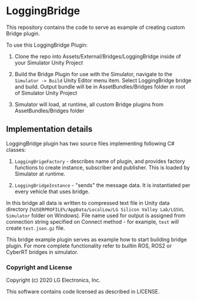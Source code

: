 # LoggingBridge

This repository contains the code to serve as example of creating custom Bridge plugin.

To use this LoggingBridge Plugin:

1) Clone the repo into Assets/External/Bridges/LoggingBridge inside of your Simulator Unity Project

2) Build the Bridge Plugin for use with the Simulator, navigate to the `Simulator -> Build` Unity Editor menu item. Select LoggingBridge bridge and build. Output bundle will be in AssetBundles/Bridges folder in root of Simulator Unity Project

3) Simulator will load, at runtime, all custom Bridge plugins from AssetBundles/Bridges folder


## Implementation details

LoggingBridge plugin has two source files implementing following C# classes:

1) `LoggingBrigeFactory` - describes name of plugin, and provides factory functions to create instance, subscriber and publisher. This is loaded by Simulator at runtime.

2) `LoggingBridgeInstance` - "sends" the message data. It is instantiated per every vehicle that uses bridge.

In this bridge all data is written to compressed text file in Unity data directory (`%USERPROFILE%/AppData/LocalLow/LG Silicon Valley Lab/LGSVL Simulator` folder on Windows).
File name used for output is assigned from connection string specified on Connect method - for example, `test` will create `test.json.gz` file.

This bridge example plugin serves as example how to start building bridge plugin. For more complete functionality refer to builtin ROS, ROS2 or CyberRT bridges in simulator.

### Copyright and License

Copyright (c) 2020 LG Electronics, Inc.

This software contains code licensed as described in LICENSE.
